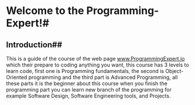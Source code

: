 # Welcome to the Programming-Expert!#
## Introduction##
  This is a guide of the course of the web page www.ProgrammingExpert.io which their prepare to coding anything you want, this course has 3 levels to learn code, first one is Programming fundamentals, the second is Object-Oriented programming and the third part is Advanced Programming, all these parts it is the beginner about this course when you finish the programming part you can learn new branch of the programming for example Software Design, Software Engineering tools, and Projects.
